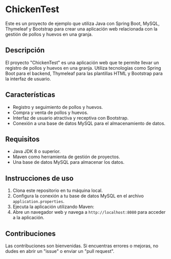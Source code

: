 # ChickenTest

Este es un proyecto de ejemplo que utiliza Java con Spring Boot, MySQL, Thymeleaf y Bootstrap para crear una aplicación web relacionada con la gestión de pollos y huevos en una granja.

## Descripción

El proyecto "ChickenTest" es una aplicación web que te permite llevar un registro de pollos y huevos en una granja. Utiliza tecnologías como Spring Boot para el backend, Thymeleaf para las plantillas HTML y Bootstrap para la interfaz de usuario.

## Características

- Registro y seguimiento de pollos y huevos.
- Compra y venta de pollos y huevos.
- Interfaz de usuario atractiva y receptiva con Bootstrap.
- Conexión a una base de datos MySQL para el almacenamiento de datos.

## Requisitos

- Java JDK 8 o superior.
- Maven como herramienta de gestión de proyectos.
- Una base de datos MySQL para almacenar los datos.

## Instrucciones de uso

1. Clona este repositorio en tu máquina local.
2. Configura la conexión a tu base de datos MySQL en el archivo `application.properties`.
3. Ejecuta la aplicación utilizando Maven:
4. Abre un navegador web y navega a `http://localhost:8080` para acceder a la aplicación.

## Contribuciones

Las contribuciones son bienvenidas. Si encuentras errores o mejoras, no dudes en abrir un "issue" o enviar un "pull request".
